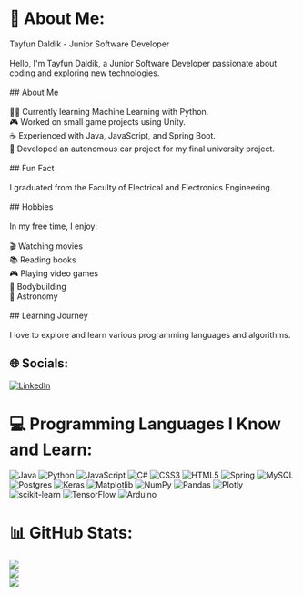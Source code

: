 # 💫 About Me:
  Tayfun Daldik - Junior Software Developer<br><br>Hello, I'm Tayfun Daldik, a Junior Software Developer passionate about coding and exploring new technologies.<br><br>## About Me<br><br> 👨‍💻 Currently learning Machine Learning with Python.<br> 🎮 Worked on small game projects using Unity.<br> ☕ Experienced with Java, JavaScript, and Spring Boot.<br>🚗 Developed an autonomous car project for my final university project.<br><br>## Fun Fact<br><br>I graduated from the Faculty of Electrical and Electronics Engineering.<br><br>## Hobbies<br><br>In my free time, I enjoy:<br><br>🎬 Watching movies<br>📚 Reading books<br>🎮 Playing video games<br>💪 Bodybuilding<br>🔭 Astronomy<br><br>## Learning Journey<br><br>I love to explore and learn various programming languages and algorithms.<br>


## 🌐 Socials:
[![LinkedIn](https://img.shields.io/badge/LinkedIn-%230077B5.svg?logo=linkedin&logoColor=white)](https://linkedin.com/in/https://www.linkedin.com/in/tayfun-daldik1) 

# 💻 Programming Languages I Know and Learn:
![Java](https://img.shields.io/badge/java-%23ED8B00.svg?style=for-the-badge&logo=openjdk&logoColor=white) ![Python](https://img.shields.io/badge/python-3670A0?style=for-the-badge&logo=python&logoColor=ffdd54) ![JavaScript](https://img.shields.io/badge/javascript-%23323330.svg?style=for-the-badge&logo=javascript&logoColor=%23F7DF1E) ![C#](https://img.shields.io/badge/c%23-%23239120.svg?style=for-the-badge&logo=csharp&logoColor=white) ![CSS3](https://img.shields.io/badge/css3-%231572B6.svg?style=for-the-badge&logo=css3&logoColor=white) ![HTML5](https://img.shields.io/badge/html5-%23E34F26.svg?style=for-the-badge&logo=html5&logoColor=white) ![Spring](https://img.shields.io/badge/spring-%236DB33F.svg?style=for-the-badge&logo=spring&logoColor=white) ![MySQL](https://img.shields.io/badge/mysql-%2300000f.svg?style=for-the-badge&logo=mysql&logoColor=white) ![Postgres](https://img.shields.io/badge/postgres-%23316192.svg?style=for-the-badge&logo=postgresql&logoColor=white) ![Keras](https://img.shields.io/badge/Keras-%23D00000.svg?style=for-the-badge&logo=Keras&logoColor=white) ![Matplotlib](https://img.shields.io/badge/Matplotlib-%23ffffff.svg?style=for-the-badge&logo=Matplotlib&logoColor=black) ![NumPy](https://img.shields.io/badge/numpy-%23013243.svg?style=for-the-badge&logo=numpy&logoColor=white) ![Pandas](https://img.shields.io/badge/pandas-%23150458.svg?style=for-the-badge&logo=pandas&logoColor=white) ![Plotly](https://img.shields.io/badge/Plotly-%233F4F75.svg?style=for-the-badge&logo=plotly&logoColor=white) ![scikit-learn](https://img.shields.io/badge/scikit--learn-%23F7931E.svg?style=for-the-badge&logo=scikit-learn&logoColor=white) ![TensorFlow](https://img.shields.io/badge/TensorFlow-%23FF6F00.svg?style=for-the-badge&logo=TensorFlow&logoColor=white) ![Arduino](https://img.shields.io/badge/-Arduino-00979D?style=for-the-badge&logo=Arduino&logoColor=white)
# 📊 GitHub Stats:
![](https://github-readme-stats.vercel.app/api?username=tayfundaldik&theme=dark&hide_border=false&include_all_commits=false&count_private=false)<br/>
![](https://github-readme-streak-stats.herokuapp.com/?user=tayfundaldik&theme=dark&hide_border=false)<br/>
![](https://github-readme-stats.vercel.app/api/top-langs/?username=tayfundaldik&theme=dark&hide_border=false&include_all_commits=false&count_private=false&layout=compact)


